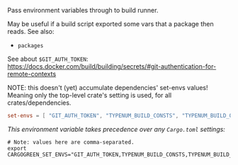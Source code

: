 Pass environment variables through to build runner.

May be useful if a build script exported some vars that a package then reads.
See also:
* `packages`

See about `$GIT_AUTH_TOKEN`: <https://docs.docker.com/build/building/secrets/#git-authentication-for-remote-contexts>

NOTE: this doesn't (yet) accumulate dependencies' set-envs values!
Meaning only the top-level crate's setting is used, for all crates/dependencies.

```toml
set-envs = [ "GIT_AUTH_TOKEN", "TYPENUM_BUILD_CONSTS", "TYPENUM_BUILD_OP" ]
```

*This environment variable takes precedence over any `Cargo.toml` settings:*
```shell
# Note: values here are comma-separated.
export CARGOGREEN_SET_ENVS="GIT_AUTH_TOKEN,TYPENUM_BUILD_CONSTS,TYPENUM_BUILD_OP"
```

